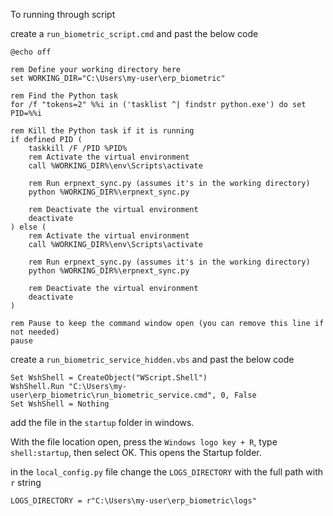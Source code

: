 To running through script

create a `run_biometric_script.cmd` and past the below code

```
@echo off
 
rem Define your working directory here
set WORKING_DIR="C:\Users\my-user\erp_biometric"
 
rem Find the Python task
for /f "tokens=2" %%i in ('tasklist ^| findstr python.exe') do set PID=%%i
 
rem Kill the Python task if it is running
if defined PID (
    taskkill /F /PID %PID%
    rem Activate the virtual environment
    call %WORKING_DIR%\env\Scripts\activate
 
    rem Run erpnext_sync.py (assumes it's in the working directory)
    python %WORKING_DIR%\erpnext_sync.py
 
    rem Deactivate the virtual environment
    deactivate
) else (
    rem Activate the virtual environment
    call %WORKING_DIR%\env\Scripts\activate
 
    rem Run erpnext_sync.py (assumes it's in the working directory)
    python %WORKING_DIR%\erpnext_sync.py
 
    rem Deactivate the virtual environment
    deactivate
)
 
rem Pause to keep the command window open (you can remove this line if not needed)
pause
```

create a `run_biometric_service_hidden.vbs` and past the below code
```
Set WshShell = CreateObject("WScript.Shell")
WshShell.Run "C:\Users\my-user\erp_biometric\run_biometric_service.cmd", 0, False
Set WshShell = Nothing

```

add the file in the `startup` folder in windows.

With the file location open, press the `Windows logo key + R`, type `shell:startup`, then select OK. This opens the Startup folder.

in the `local_config.py` file change the `LOGS_DIRECTORY` with the full path with `r` string
```
LOGS_DIRECTORY = r"C:\Users\my-user\erp_biometric\logs"
```

